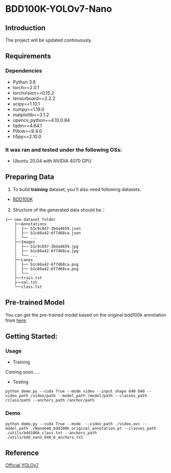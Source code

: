 # BDD100K-YOLOv7-Nano

## Introduction
The project will be updated continuously.

<!--This model of this project is baesd on [YOLOV7-tiny](https://github.com/bubbliiiing/yolov7-tiny-pytorch)-->

## Requirements
### Dependencies
* Python 3.8
* torch==2.0.1
* torchvision==0.15.2
* tensorboard==2.2.2
* scipy==1.10.1
* numpy==1.19.0
* matplotlib==3.1.2
* opencv_python==4.10.0.84
* tqdm==4.64.1
* Pillow==9.4.0
* h5py==2.10.0

### It was ran and tested under the following OSs:
* Ubuntu 20.04 with NVIDIA 4070 GPU

## Preparing Data
1. To build **training** dataset, you'll also need following datasets.
* [BDD100K](https://doc.bdd100k.com/download.html)

<!----2. Place the bkk100k images and its corresponding JSON file into folder, and run following script.
```
python read_bdd_json.py
```--->
2. Structure of the generated data should be：
```
├── new dataset folder
    ├──Annotations
    │  ├── b1c9c847-3bda4659.json
    │  ├── b1c66a42-6f7d68ca.json
    │  └── ...
    ├──Images
    │  ├── b1c9c847-3bda4659.jpg
    │  ├── b1c66a42-6f7d68ca.jpg
    │  └── ...
    ├──Lanes
    │  ├── b1c66a42-6f7d68ca.png
    │  ├── b1c66a42-6f7d68ca.png
    │  └── ...
    ├──train.txt
    ├──val.txt
    └──class.txt
```

## Pre-trained Model
You can get the pre-trained model based on the original bdd100k annotation from <a  href="https://drive.google.com/file/d/1w1WeaOac6WeMfgXEZ9TgYtuRkCODIsyd/view?usp=sharing">here</a>.


## Getting Started:
### Usage

* Training

Coming soon.....

* Testing
```
python demo.py --cuda True --mode video --input_shape 640 640 --video_path /video/path --model_path /model/path --classes_path /class/path --anchors_path /anchor/path
```
### Demo
```
python demo.py --cuda True --mode  --video_path ./video.avi --model_path ./Nano640_bdd100k_original_annotation.pt --classes_path ./utils/bdd100k_class.txt --anchors_path ./utils/bdd_nano_640_6_anchors.txt
```

## Reference 
[Official YOLOv7](https://github.com/WongKinYiu/yolov7)
